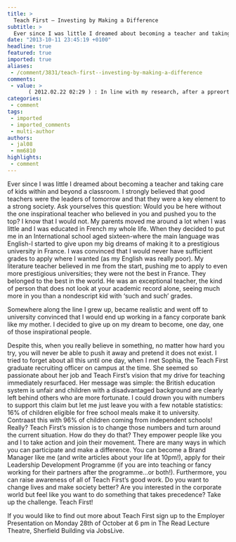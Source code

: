 ```yaml
---
title: >
  Teach First – Investing by Making a Difference
subtitle: >
  Ever since I was little I dreamed about becoming a teacher and taking care of kids within and beyond a classroom. I strongly believed that good teachers were the leaders of tomorrow and that they were a key element to a strong society...
date: "2013-10-11 23:45:19 +0100"
headline: true
featured: true
imported: true
aliases:
 - /comment/3831/teach-first--investing-by-making-a-difference
comments:
 - value: >
     　( 2012.02.22 02:29 ) : In line with my research, after a ppreorty foreclosure home is bought at a bidding, it is common for that borrower in order to still have the remaining unpaid debt on the mortgage. There are many loan companies who seek to have all charges and liens paid back by the subsequent buyer. On the other hand, depending on selected programs, rules, and state laws and regulations there may be some loans that are not easily resolved through the transfer of loans. Therefore, the obligation still lies on the debtor that has obtained his or her ppreorty in foreclosure. Thank you sharing your thinking on this website.,　( 2012.02.21 19:09 ) : Good post. I learn something more <a href="http://tpzhedgn.com">cheaglnling</a> on totally different blogs everyday. It should at all times be stimulating to learn content from other writers and follow somewhat one thing from their store. I’d want to make use of some with the content material on my weblog whether or not you don’t mind. Natually I’l
categories:
 - comment
tags:
 - imported
 - imported_comments
 - multi-author
authors:
 - jal08
 - mm6810
highlights:
 - comment
---
```


Ever since I was little I dreamed about becoming a teacher and taking care of kids within and beyond a classroom. I strongly believed that good teachers were the leaders of tomorrow and that they were a key element to a strong society. Ask yourselves this question: Would you be here without the one inspirational teacher who believed in you and pushed you to the top? I know that I would not. My parents moved me around a lot when I was little and I was educated in French my whole life. When they decided to put me in an International school aged sixteen-where the main language was English-I started to give upon my big dreams of making it to a prestigious university in France. I was convinced that I would never have sufficient grades to apply where I wanted (as my English was really poor). My literature teacher believed in me from the start, pushing me to apply to even more prestigious universities; they were not the best in France. They belonged to the best in the world. He was an exceptional teacher, the kind of person that does not look at your academic record alone, seeing much more in you than a nondescript kid with ‘such and such’ grades.

Somewhere along the line I grew up, became realistic and went off to university convinced that I would end up working in a fancy corporate bank like my mother. I decided to give up on my dream to become, one day, one of those inspirational people.

Despite this, when you really believe in something, no matter how hard you try, you will never be able to push it away and pretend it does not exist. I tried to forget about all this until one day, when I met Sophia, the Teach First graduate recruiting officer on campus at the time. She seemed so passionate about her job and Teach First’s vision that my drive for teaching immediately resurfaced. Her message was simple: the British education system is unfair and children with a disadvantaged background are clearly left behind others who are more fortunate. I could drown you with numbers to support this claim but let me just leave you with a few notable statistics: 16% of children eligible for free school meals make it to university. Contraast this with 96% of children coming from independent schools! Really? Teach First’s mission is to change those numbers and turn around the current situation. How do they do that? They empower people like you and I to take action and join their movement. There are many ways in which you can participate and make a difference. You can become a Brand Manager like me (and write articles about your life at 10pm!), apply for their Leadership Development Programme (if you are into teaching or fancy working for their partners after the programme...or both!). Furthermore, you can raise awareness of all of Teach First’s good work. Do you want to change lives and make society better? Are you interested in the corporate world but feel like you want to do something that takes precedence?
 Take up the challenge. Teach First!

If you would like to find out more about Teach First sign up to the Employer Presentation on Monday 28th of October at 6 pm in The Read Lecture Theatre, Sherfield Building via JobsLive.
